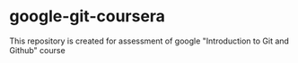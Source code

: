 # google-git-coursera
This repository is created for assessment of google "Introduction to Git and Github" course
